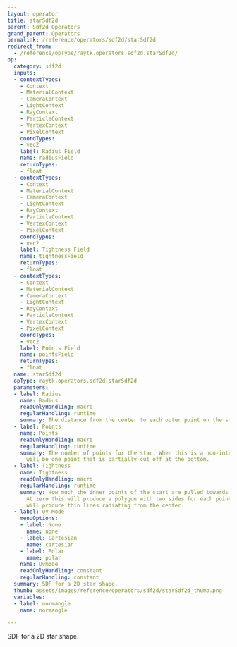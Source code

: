 ```yaml
---
layout: operator
title: starSdf2d
parent: Sdf2d Operators
grand_parent: Operators
permalink: /reference/operators/sdf2d/starSdf2d
redirect_from:
  - /reference/opType/raytk.operators.sdf2d.starSdf2d/
op:
  category: sdf2d
  inputs:
  - contextTypes:
    - Context
    - MaterialContext
    - CameraContext
    - LightContext
    - RayContext
    - ParticleContext
    - VertexContext
    - PixelContext
    coordTypes:
    - vec2
    label: Radius Field
    name: radiusField
    returnTypes:
    - float
  - contextTypes:
    - Context
    - MaterialContext
    - CameraContext
    - LightContext
    - RayContext
    - ParticleContext
    - VertexContext
    - PixelContext
    coordTypes:
    - vec2
    label: Tightness Field
    name: tightnessField
    returnTypes:
    - float
  - contextTypes:
    - Context
    - MaterialContext
    - CameraContext
    - LightContext
    - RayContext
    - ParticleContext
    - VertexContext
    - PixelContext
    coordTypes:
    - vec2
    label: Points Field
    name: pointsField
    returnTypes:
    - float
  name: starSdf2d
  opType: raytk.operators.sdf2d.starSdf2d
  parameters:
  - label: Radius
    name: Radius
    readOnlyHandling: macro
    regularHandling: runtime
    summary: The distance from the center to each outer point on the star.
  - label: Points
    name: Points
    readOnlyHandling: macro
    regularHandling: runtime
    summary: The number of points for the star. When this is a non-integer value there
      will be one point that is partially cut off at the bottom.
  - label: Tightness
    name: Tightness
    readOnlyHandling: macro
    regularHandling: runtime
    summary: How much the inner points of the start are pulled towards the center.
      At zero this will produce a polygon with two sides for each point. At one it
      will produce thin lines radiating from the center.
  - label: UV Mode
    menuOptions:
    - label: None
      name: none
    - label: Cartesian
      name: cartesian
    - label: Polar
      name: polar
    name: Uvmode
    readOnlyHandling: constant
    regularHandling: constant
  summary: SDF for a 2D star shape.
  thumb: assets/images/reference/operators/sdf2d/starSdf2d_thumb.png
  variables:
  - label: normangle
    name: normangle

---
```



SDF for a 2D star shape.